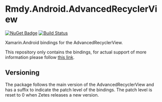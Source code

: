 # Rmdy.Android.AdvancedRecyclerView

[![NuGet Badge](https://buildstats.info/nuget/Rmdy.Android.AdvancedRecyclerView)](https://www.nuget.org/packages/Rmdy.Android.AdvancedRecyclerView/)
[![Build Status](https://app.bitrise.io/app/46163255f19b1858/status.svg?token=SpWHms1dI__IV-HI_BkU3w&branch=master)](https://app.bitrise.io/app/46163255f19b1858)


Xamarin.Android bindings for the AdvancedRecyclerView.

This repository only contains the bindings, for actual support of more information please follow [this link](https://github.com/h6ah4i/android-advancedrecyclerview).

## Versioning
The package follows the main version of the AdvancedRecyclerView and has a suffix to indicate the patch level of the bindings.
The patch level is reset to 0 when Zetes releases a new version.